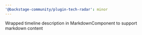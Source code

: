 ```yaml
---
'@backstage-community/plugin-tech-radar': minor
---
```


Wrapped timeline description in MarkdownComponent to support markdown content
